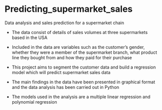 # Predicting_supermarket_sales
Data analysis and sales prediction for a supermarket chain


- The data consist of details of sales volumes at three supermarkets based in the USA

- Included in the data are variables such as the customer’s gender, whether they were a member of the supermarket branch, what product line they bought from and how they paid for their purchase

- This project aims to segment the customer data and build a regression model which will predict supermarket sales data

- The main findings in the data have been presented in graphical format and the data analysis has been carried out in Python 

- The models used in the analysis are a multiple linear regression and polynomial regression
